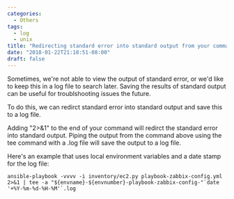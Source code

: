 ```yaml
---
categories:
  - Others
tags:
  - log
  - unix
title: "Redirecting standard error into standard output from your commands in unix into log files"
date: "2018-01-22T21:18:51-08:00"
draft: false
---
```


Sometimes, we're not able to view the output of standard error, or we'd like to keep this in a log file to search later. Saving the results of standard output can be useful for troublshooting issues the future.

To do this, we can redirct standard error into standard output and save this to a log file.

Adding "2>&1" to the end of your command will redirct the standard error into standard output.
Piping the output from the command above using the tee command with a .log file will save the output to a log file.

Here's an example that uses local environment variables and a date stamp for the log file:
```
ansible-playbook -vvvv -i inventory/ec2.py playbook-zabbix-config.yml 2>&1 | tee -a "${envname}-${envnumber}-playbook-zabbix-config-"`date '+%Y-%m-%d-%H-%M'`.log
```

